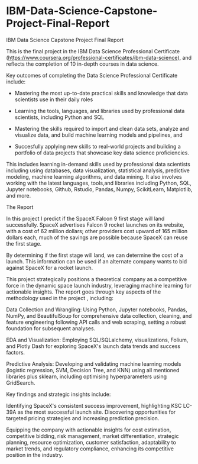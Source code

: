 # IBM-Data-Science-Capstone-Project-Final-Report
IBM Data Science Capstone Project Final Report

This is the final project in the IBM Data Science Professional Certificate (https://www.coursera.org/professional-certificates/ibm-data-science), and reflects the completion of 10 in-depth courses in data science.

Key outcomes of completing the Data Science Professional Certificate include:

  - Mastering the most up-to-date practical skills and knowledge that data scientists use in their daily roles

  - Learning the tools, languages, and libraries used by professional data scientists, including Python and SQL

  - Mastering the skills required to import and clean data sets, analyze and visualize data, and build machine learning models and pipelines, and

  - Succesfully applying new skills to real-world projects and building a portfolio of data projects that showcase key data science proficiencies.

This includes learning in-demand skills used by professional data scientists including using databases, data visualization, statistical analysis, predictive modeling, machine learning algorithms, and data mining. It also involves working with the latest languages, tools,and libraries including Python, SQL, Jupyter notebooks, Github, Rstudio, Pandas, Numpy, ScikitLearn, Matplotlib, and more.


The Report

In this project I predict if the SpaceX Falcon 9 first stage will land successfully. SpaceX advertises Falcon 9 rocket launches on its website, with a cost of 62 million dollars; other providers cost upward of 165 million dollars each, much of the savings are possible because SpaceX can reuse the first stage. 

By determining if the first stage will land, we can determine the cost of a launch. This information can be used if an alternate company wants to bid against SpaceX for a rocket launch.

This project strategically positions a theoretical company as a competitive force in the dynamic space launch industry, leveraging machine learning for actionable insights. The report goes through key aspects of the methodology used in the project , including:​

Data Collection and Wrangling: Using Python, Jupyter notebooks, Pandas, NumPy, and BeautifulSoup for comprehensive data collection, cleaning, and feature engineering following API calls and web scraping, setting a robust foundation for subsequent analyses.​

EDA and Visualization: Employing SQL/SQLalchemy, visualizations, Folium, and Plotly Dash for exploring SpaceX's launch data trends and success factors.​

Predictive Analysis: Developing and validating machine learning models (logistic regression, SVM, Decision Tree, and KNN) using all mentioned libraries plus sklearn, including optimising hyperparameters using GridSearch. ​

Key findings and strategic insights include:​

Identifying SpaceX's consistent success improvement, highlighting KSC LC-39A as the most successful launch site. Discovering opportunities for targeted pricing strategies and increasing prediction precision.​

Equipping the company with actionable insights for cost estimation, competitive bidding, risk management, market differentiation, strategic planning, resource optimization, customer satisfaction, adaptability to market trends, and regulatory compliance, enhancing its competitive position in the industry.
